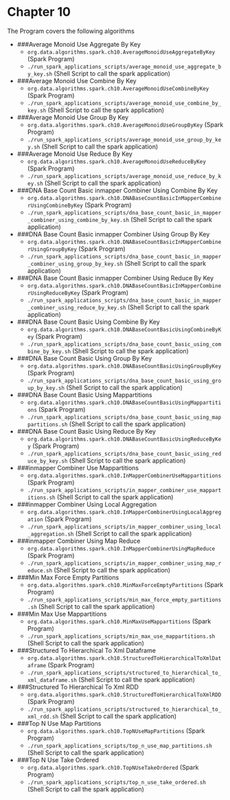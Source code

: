 # Chapter 10

The Program covers the following algorithms
* ###Average Monoid Use Aggregate By Key
    * `org.data.algorithms.spark.ch10.AverageMonoidUseAggregateByKey` (Spark Program)
    * `./run_spark_applications_scripts/average_monoid_use_aggregate_by_key.sh` (Shell Script to call the spark application)
* ###Average Monoid Use Combine By Key
    * `org.data.algorithms.spark.ch10.AverageMonoidUseCombineByKey` (Spark Program)
    * `./run_spark_applications_scripts/average_monoid_use_combine_by_key.sh` (Shell Script to call the spark application)
* ###Average Monoid Use Group By Key
    * `org.data.algorithms.spark.ch10.AverageMonoidUseGroupByKey` (Spark Program)
    * `./run_spark_applications_scripts/average_monoid_use_group_by_key.sh` (Shell Script to call the spark application)
* ###Average Monoid Use Reduce By Key
    * `org.data.algorithms.spark.ch10.AverageMonoidUseReduceByKey` (Spark Program)
    * `./run_spark_applications_scripts/average_monoid_use_reduce_by_key.sh` (Shell Script to call the spark application)
* ###DNA Base Count Basic inmapper Combiner Using Combine By Key
    * `org.data.algorithms.spark.ch10.DNABaseCountBasicInMapperCombinerUsingCombineByKey` (Spark Program)
    * `./run_spark_applications_scripts/dna_base_count_basic_in_mapper_combiner_using_combine_by_key.sh` (Shell Script to call the spark application)
* ###DNA Base Count Basic inmapper Combiner Using Group By Key
    * `org.data.algorithms.spark.ch10.DNABaseCountBasicInMapperCombinerUsingGroupByKey` (Spark Program)
    * `./run_spark_applications_scripts/dna_base_count_basic_in_mapper_combiner_using_group_by_key.sh` (Shell Script to call the spark application)
* ###DNA Base Count Basic inmapper Combiner Using Reduce By Key
    * `org.data.algorithms.spark.ch10.DNABaseCountBasicInMapperCombinerUsingReduceByKey` (Spark Program)
    * `./run_spark_applications_scripts/dna_base_count_basic_in_mapper_combiner_using_reduce_by_key.sh` (Shell Script to call the spark application)
* ###DNA Base Count Basic Using Combine By Key
    * `org.data.algorithms.spark.ch10.DNABaseCountBasicUsingCombineByKey` (Spark Program)
    * `./run_spark_applications_scripts/dna_base_count_basic_using_combine_by_key.sh` (Shell Script to call the spark application)
* ###DNA Base Count Basic Using Group By Key
    * `org.data.algorithms.spark.ch10.DNABaseCountBasicUsingGroupByKey` (Spark Program)
    * `./run_spark_applications_scripts/dna_base_count_basic_using_group_by_key.sh` (Shell Script to call the spark application)
* ###DNA Base Count Basic Using Mappartitions
    * `org.data.algorithms.spark.ch10.DNABaseCountBasicUsingMappartitions` (Spark Program)
    * `./run_spark_applications_scripts/dna_base_count_basic_using_mappartitions.sh` (Shell Script to call the spark application)
* ###DNA Base Count Basic Using Reduce By Key
    * `org.data.algorithms.spark.ch10.DNABaseCountBasicUsingReduceByKey` (Spark Program)
    * `./run_spark_applications_scripts/dna_base_count_basic_using_reduce_by_key.sh` (Shell Script to call the spark application)
* ###inmapper Combiner Use Mappartitions
    * `org.data.algorithms.spark.ch10.InMapperCombinerUseMappartitions` (Spark Program)
    * `./run_spark_applications_scripts/in_mapper_combiner_use_mappartitions.sh` (Shell Script to call the spark application)
* ###inmapper Combiner Using Local Aggregation
    * `org.data.algorithms.spark.ch10.InMapperCombinerUsingLocalAggregation` (Spark Program)
    * `./run_spark_applications_scripts/in_mapper_combiner_using_local_aggregation.sh` (Shell Script to call the spark application)
* ###inmapper Combiner Using Map Reduce
    * `org.data.algorithms.spark.ch10.InMapperCombinerUsingMapReduce` (Spark Program)
    * `./run_spark_applications_scripts/in_mapper_combiner_using_map_reduce.sh` (Shell Script to call the spark application)
* ###Min Max Force Empty Partitions
    * `org.data.algorithms.spark.ch10.MinMaxForceEmptyPartitions` (Spark Program)
    * `./run_spark_applications_scripts/min_max_force_empty_partitions.sh` (Shell Script to call the spark application)
* ###Min Max Use Mappartitions
    * `org.data.algorithms.spark.ch10.MinMaxUseMappartitions` (Spark Program)
    * `./run_spark_applications_scripts/min_max_use_mappartitions.sh` (Shell Script to call the spark application)
* ###Structured To Hierarchical To Xml Dataframe
    * `org.data.algorithms.spark.ch10.StructuredToHierarchicalToXmlDataframe` (Spark Program)
    * `./run_spark_applications_scripts/structured_to_hierarchical_to_xml_dataframe.sh` (Shell Script to call the spark application)
* ###Structured To Hierarchical To Xml RDD
    * `org.data.algorithms.spark.ch10.StructuredToHierarchicalToXmlRDD` (Spark Program)
    * `./run_spark_applications_scripts/structured_to_hierarchical_to_xml_rdd.sh` (Shell Script to call the spark application)
* ###Top N Use Map Partitions
    * `org.data.algorithms.spark.ch10.TopNUseMapPartitions` (Spark Program)
    * `./run_spark_applications_scripts/top_n_use_map_partitions.sh` (Shell Script to call the spark application)
* ###Top N Use Take Ordered
    * `org.data.algorithms.spark.ch10.TopNUseTakeOrdered` (Spark Program)
    * `./run_spark_applications_scripts/top_n_use_take_ordered.sh` (Shell Script to call the spark application)